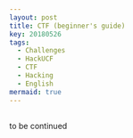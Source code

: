 ```yaml
---
layout: post
title: CTF (beginner's guide)
key: 20180526
tags:
  - Challenges
  - HackUCF
  - CTF
  - Hacking
  - English
mermaid: true
---
```


## 

to be continued



<!--more-->
